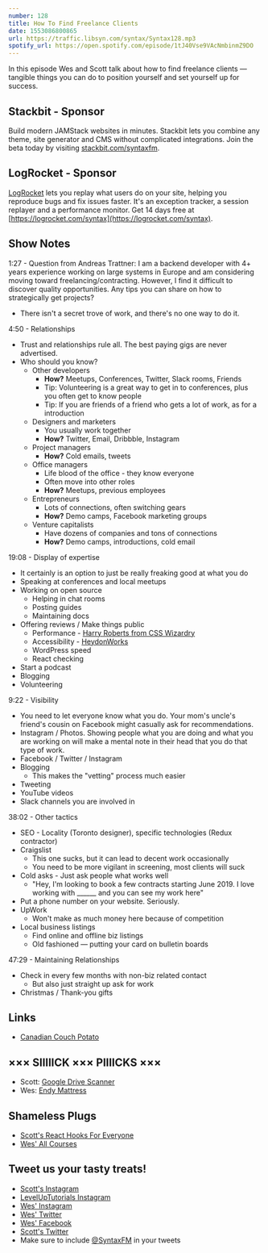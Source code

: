 ```yaml
---
number: 128
title: How To Find Freelance Clients
date: 1553086800865
url: https://traffic.libsyn.com/syntax/Syntax128.mp3
spotify_url: https://open.spotify.com/episode/1tJ40Vse9VAcNmbinmZ9DO
---
```


In this episode Wes and Scott talk about how to find freelance clients — tangible things you can do to position yourself and set yourself up for success.

## Stackbit - Sponsor

Build modern JAMStack websites in minutes. Stackbit lets you combine any theme, site generator and CMS without complicated integrations. Join the beta today by visiting [stackbit.com/syntaxfm](https://www.stackbit.com/syntaxfm/).

## LogRocket - Sponsor

[LogRocket](https://logrocket.com/syntax) lets you replay what users do on your site, helping you reproduce bugs and fix issues faster. It's an exception tracker, a session replayer and a performance monitor. Get 14 days free at [https://logrocket.com/syntax](https://logrocket.com/syntax).

## Show Notes

1:27 - Question from Andreas Trattner: I am a backend developer with 4+ years experience working on large systems in Europe and am considering moving toward freelancing/contracting. However, I find it difficult to discover quality opportunities. Any tips you can share on how to strategically get projects?

* There isn't a secret trove of work, and there's no one way to do it.

4:50 - Relationships

* Trust and relationships rule all. The best paying gigs are never advertised. 
* Who should you know?
  * Other developers
    * **How?** Meetups, Conferences, Twitter, Slack rooms, Friends
    * Tip: Volunteering is a great way to get in to conferences, plus you often get to know people
    * Tip: If you are friends of a friend who gets a lot of work, as for a introduction
  * Designers and marketers
    * You usually work together
    * **How?** Twitter, Email, Dribbble, Instagram
  * Project managers
    * **How?** Cold emails, tweets
  * Office managers
    * Life blood of the office - they know everyone
    * Often move into other roles
    * **How?** Meetups, previous employees
  * Entrepreneurs
    * Lots of connections, often switching gears
    * **How?** Demo camps, Facebook marketing groups
  * Venture capitalists
    * Have dozens of companies and tons of connections
    * **How?** Demo camps, introductions, cold email

19:08 - Display of expertise

* It certainly is an option to just be really freaking good at what you do
* Speaking at conferences and local meetups
* Working on open source
  * Helping in chat rooms
  * Posting guides
  * Maintaining docs
* Offering reviews / Make things public
  * Performance - [Harry Roberts from CSS Wizardry](https://csswizardry.com/)
  * Accessibility  - [HeydonWorks](http://www.heydonworks.com/)
  * WordPress speed
  * React checking
* Start a podcast
* Blogging
* Volunteering

9:22 - Visibility

* You need to let everyone know what you do. Your mom's uncle's friend's cousin on Facebook might casually ask for recommendations.
* Instagram / Photos. Showing people what you are doing and what you are working on will make a mental note in their head that you do that type of work.
* Facebook / Twitter / Instagram
* Blogging
  * This makes the "vetting" process much easier
* Tweeting
* YouTube videos
* Slack channels you are involved in

38:02 - Other tactics

* SEO - Locality (Toronto designer), specific technologies (Redux contractor)
* Craigslist
  * This one sucks, but it can lead to decent work occasionally
  * You need to be more vigilant in screening, most clients will suck
* Cold asks - Just ask people what works well
  * "Hey, I'm looking to book a few contracts starting June 2019. I love working with ______ and you can see my work here"
* Put a phone number on your website. Seriously.
* UpWork
  * Won't make as much money here because of competition
* Local business listings
  * Find online and offline biz listings
  * Old fashioned — putting your card on bulletin boards

47:29 - Maintaining Relationships

* Check in every few months with non-biz related contact
  * But also just straight up ask for work
* Christmas / Thank-you gifts

## Links
* [Canadian Couch Potato](https://canadiancouchpotato.com/)

## ××× SIIIIICK ××× PIIIICKS ×××
* Scott: [Google Drive Scanner](https://support.google.com/drive/answer/3145835?co=GENIE.Platform%3DAndroid&hl=en)
* Wes: [Endy Mattress](https://ca.endy.com/)

## Shameless Plugs
* [Scott's React Hooks For Everyone](https://LevelUpTutorials.com/pro)
* [Wes' All Courses](https://wesbos.com/courses)

## Tweet us your tasty treats!
* [Scott's Instagram](https://www.instagram.com/stolinski/)
* [LevelUpTutorials Instagram](https://www.instagram.com/LevelUpTutorials/)
* [Wes' Instagram](https://www.instagram.com/wesbos/)
* [Wes' Twitter](https://twitter.com/wesbos)
* [Wes' Facebook](https://www.facebook.com/wesbos.developer)
* [Scott's Twitter](https://twitter.com/stolinski)
* Make sure to include [@SyntaxFM](https://twitter.com/SyntaxFM) in your tweets